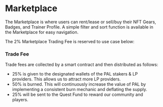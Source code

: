 # Marketplace

The Marketplace is where users can rent/lease or sell/buy their NFT Gears, Badges, and Trainer Profile. A simple filter and sort function is available in the Marketplace for easy navigation.

The 2% Marketplace Trading Fee is reserved to use case below:

### Trade Fee

Trade fees are collected by a smart contract and then distributed as follows:

* 25% is given to the designated wallets of the PAL stakers & LP providers. This allows us to attract more LP providers.
* 50% is burned. This will continuously increase the value of PAL by implementing a consistent burn mechanic and deflating the supply.
* 25% will be sent to the Quest Fund to reward our community and players.



